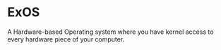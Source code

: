 # ExOS
A Hardware-based Operating system where you have kernel access to every hardware piece of your computer.
